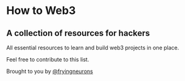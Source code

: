 # How to Web3

## A collection of resources for hackers

All essential resources to learn and build web3 projects in one place.

Feel free to contribute to this list.

Brought to you by <a href="https://twitter.com/fryingneurons">@fryingneurons</a>
